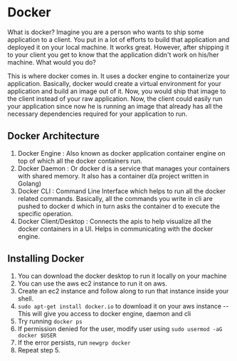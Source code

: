 # Docker
What is docker?
Imagine you are a person who wants to ship some application to a client. You put in a lot of efforts to build that 
application and deployed it on your local machine. It works great. However, after shipping it to your client you get to 
know that the application didn't work on his/her machine. What would you do?

This is where docker comes in. It uses a docker engine to containerize your application. Basically, docker would create
a virtual environment for your application and build an image out of it. Now, you would ship that image to the client 
instead of your raw application. Now, the client could easily run your application since now he is running an image that
already has all the necessary dependencies required for your application to run.

## Docker Architecture
1. Docker Engine : Also known as docker application container engine on top of which all the docker containers run.
2. Docker Daemon : Or docker d is a service that manages your containers with shared memory. It also has a container d(a project written in Golang)
3. Docker CLI : Command Line Interface which helps to run all the docker related commands. Basically, all the commands you write in cli are pushed to docker d which in turn asks the container d to execute the specific operation.
4. Docker Client/Desktop : Connects the apis to help visualize all the docker containers in a UI. Helps in communicating with the docker engine.

## Installing Docker
1. You can download the docker desktop to run it locally on your machine
2. You can use the aws ec2 instance to run it on aws. 
3. Create an ec2 instance and follow along to run that instance inside your shell.
4. ```sudo apt-get install docker.io``` to download it on your aws instance -- This will give you access to docker engine, daemon and cli
5. Try running ```docker ps```
6. If permission denied for the user, modify user using ```sudo usermod -aG docker $USER```
7. If the error persists, run ```newgrp docker```
8. Repeat step 5.
